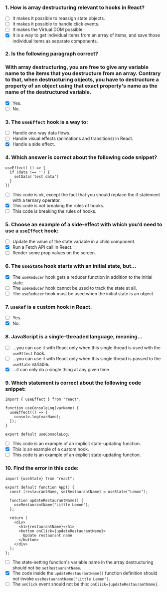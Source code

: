 ### 1. How is array destructuring relevant to hooks in React?

- [ ] It makes it possible to reassign state objects.
- [ ] It makes it possible to handle click events.
- [ ] It makes the Virtual DOM possible.
- [x] It is a way to get individual items from an array of items, and save those individual items as separate components.

### 2. Is the following paragraph correct?

### With array destructuring, you are free to give any variable name to the items that you destructure from an array. Contrary to that, when destructuring objects, you have to destructure a property of an object using that exact property's name as the name of the destructured variable.

- [x] Yes.
- [ ] No.

### 3. The `useEffect` hook is a way to:

- [ ] Handle one-way data flows.
- [ ] Handle visual effects (animations and transitions) in React.
- [x] Handle a side effect.

### 4. Which answer is correct about the following code snippet?

```
useEffect( () => {
  if (data !== '') {
    setData('test data')
  }
})
```

- [ ] This code is ok, except the fact that you should replace the if statement with a ternary operator.
- [x] This code is not breaking the rules of hooks.
- [ ] This code is breaking the rules of hooks.

### 5. Choose an example of a side-effect with which you’d need to use a `useEffect` hook:

- [ ] Update the value of the state variable in a child component.
- [x] Run a Fetch API call in React.
- [ ] Render some prop values on the screen.

### 6. The `useState` hook starts with an initial state, but...

- [x] The `useReducer` hook gets a reducer function in addition to the initial state.
- [ ] The `useReducer` hook cannot be used to track the state at all.
- [ ] The `useReducer` hook must be used when the initial state is an object.

### 7. `useRef` is a custom hook in React.

- [ ] Yes.
- [x] No.

### 8. JavaScript is a single-threaded language, meaning...

- [ ] ...you can use it with React only when this single thread is used with the `useEffect` hook.
- [ ] ...you can use it with React only when this single thread is passed to the `useState` variable.
- [x] ...it can only do a single thing at any given time.

### 9. Which statement is correct about the following code snippet:

```
import { useEffect } from "react";

function useConsoleLog(varName) {
  useEffect(() => {
    console.log(varName);
  });
}

export default useConsoleLog;
```

- [ ] This code is an example of an implicit state-updating function.
- [x] This is an example of a custom hook.
- [ ] This code is an example of an explicit state-updating function.

### 10. Find the error in this code:

```
import {useState} from "react";

export default function App() {
  const [restaurantName, setRestaurantName] = useState("Lemon");

  function updateRestaurantName() {
    useRestaurantName("Little Lemon");
  };

  return (
    <div>
      <h1>{restaurantName}</h1>
      <button onClick={updateRestaurantName}>
        Update restaurant name
      </button>
    </div>
  );
};
```

- [ ] The state-setting function's variable name in the array destructuring should not be `setRestaurantName`.
- [x] The code inside the `updateRestaurantName()` function definition should not invoke `useRestaurantName("Little Lemon")`.
- [ ] The `onClick` event should not be this: `onClick={updateRestaurantName}`.
